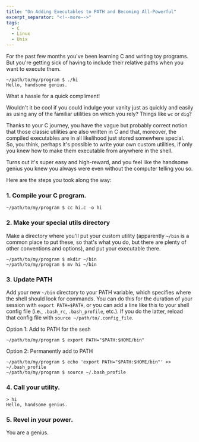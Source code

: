 ```yaml
---
title: "On Adding Executables to PATH and Becoming All-Powerful"
excerpt_separator: "<!--more-->"
tags:
  - C
  - Linux
  - Unix
---
```


For the past few months you've been learning C and writing toy programs. But you're getting sick of having to include their relative paths when you want to execute them.

<!--more-->

```
~/path/to/my/program $ ./hi
Hello, handsome genius.
```

What a hassle for a quick compliment!

Wouldn't it be cool if you could indulge your vanity just as quickly and easily as using any of the familiar utilities on which you rely? Things like `wc` or `dig`?

Thanks to your C journey, you have the vague but probably correct notion that those classic utilities are also written in C and that, moreover, the compiled executables are in all likelihood just stored somewhere special. So, you think, perhaps it's possible to write your own custom utilities, if only you knew how to make them executable from anywhere in the shell.

Turns out it's super easy and high-reward, and you feel like the handsome genius you knew you always were even without the computer telling you so.

Here are the steps you took along the way:

### 1. Compile your C program.

```
~/path/to/my/program $ cc hi.c -o hi
```

### 2. Make your special utils directory
Make a directory where you'll put your custom utility (apparently `~/bin` is a common place to put these, so that's what you do, but there are plenty of other conventions and options), and put your executable there.

```
~/path/to/my/program $ mkdir ~/bin
~/path/to/my/program $ mv hi ~/bin
```

### 3. Update PATH
Add your new `~/bin` directory to your PATH variable, which specifies where the shell should look for commands. You can do this for the duration of your session with `export PATH=$PATH`, or you can add a line like this to your shell config file (i.e., `.bash_rc`, `.bash_profile`, etc.). If you do the latter, reload that config file with `source ~/path/to/.config_file`.

Option 1: Add to PATH for the sesh
```
~/path/to/my/program $ export PATH="$PATH:$HOME/bin"
```

Option 2: Permanently add to PATH
```
~/path/to/my/program $ echo 'export PATH="$PATH:$HOME/bin"' >> ~/.bash_profile
~/path/to/my/program $ source ~/.bash_profile
```

### 4. Call your utility.

```
> hi
Hello, handsome genius.
```

### 5. Revel in your power.
You are a genius.

